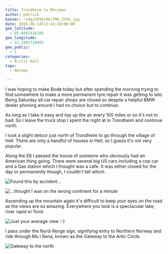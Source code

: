 ```yaml
---
title: Trondheim to Mosjøen
author: patrick
banner: /img/2016/06/IMG_2595.jpg
date: 2016-06-14T22:43:18+00:00
geo_latitude:
  - 65.8462926106
geo_longitude:
  - 13.1992718483
geo_public:
  - 1
categories:
  - Arctic Roll
tags:
  - Norway

---
```

I was hoping to make Bodø today but after spending the morning trying to find somewhere to make a more permanent tyre repair it was getting to late. Being Saturday all car repair shops are closed so despite a helpful BMW dealer phoning around I had no choice but to continue.

As long as I take it easy and top up the air every 100 miles or so it's not to bad. So I leave the truck stop I spent the night at in Trondheim and continue north.

I took a slight detour just north of Trondheim to go through the village of Hell. There are only a handful of houses in Hell, so I guess it's not very popular.

Along the E6 I passed the house of someone who obviously had an American thing going. There were several big US cars including a cop car and a Gas station which I thought was a cafe. It was either closed for the day or permanently though, I couldn't tell which.

![Found this by accident...](/img/2016/06/img_2710.jpg)

![...thought I was on the wrong continent for a minute](/img/2016/06/img_2711.jpg)

Ascending up the mountain again it's difficult to keep your eyes on the road as the views are so amazing. Everywhere you look is a spectacular lake, river rapid or fiord.

![Just your average view :-)](/img/2016/06/img_2712.jpg)

I pass under the Nord-Norge sign, signifying entry to Northern Norway and ride through Mo i Rana, known as the Gateway to the Artic Circle.

![Gateway to the north](/img/2016/06/img_2713.jpg)

